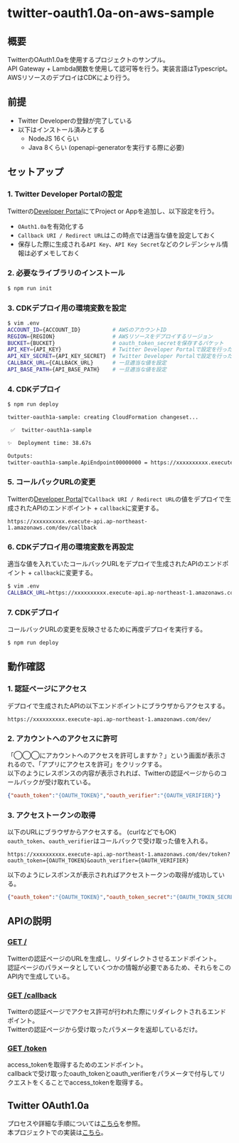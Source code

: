 # twitter-oauth1.0a-on-aws-sample
## 概要
TwitterのOAuth1.0aを使用するプロジェクトのサンプル。  
API Gateway + Lambda関数を使用して認可等を行う。実装言語はTypescript。  
AWSリソースのデプロイはCDKにより行う。

## 前提
- Twitter Developerの登録が完了している
- 以下はインストール済みとする
   - NodeJS 16くらい
   - Java 8くらい (openapi-generatorを実行する際に必要)

## セットアップ
### 1. Twitter Developer Portalの設定
Twitterの[Developer Portal](https://developer.twitter.com/en/portal/dashboard)にてProject or Appを追加し、以下設定を行う。
- `OAuth1.0a`を有効化する
- `Callback URI / Redirect URL`はこの時点では適当な値を設定しておく
- 保存した際に生成される`API Key`、`API Key Secret`などのクレデンシャル情報は必ずメモしておく

### 2. 必要なライブラリのインストール
```bash
$ npm run init
```
### 3. CDKデプロイ用の環境変数を設定
```bash
$ vim .env
ACCOUNT_ID={ACCOUNT_ID}          # AWSのアカウントID
REGION={REGION}                  # AWSリソースをデプロイするリージョン
BUCKET={BUCKET}                  # oauth_token_secretを保存するバケット
API_KEY={API_KEY}                # Twitter Developer Portalで設定を行った際に取得したAPI Key
API_KEY_SECRET={API_KEY_SECRET}  # Twitter Developer Portalで設定を行った際に取得したAPI Key Secret
CALLBACK_URL={CALLBACK_URL}      # 一旦適当な値を設定
API_BASE_PATH={API_BASE_PATH}    # 一旦適当な値を設定
```
### 4. CDKデプロイ
```bash
$ npm run deploy

twitter-oauth1a-sample: creating CloudFormation changeset...

 ✅  twitter-oauth1a-sample

✨  Deployment time: 38.67s

Outputs:
twitter-oauth1a-sample.ApiEndpoint00000000 = https://xxxxxxxxxx.execute-api.ap-northeast-1.amazonaws.com/dev/

```
### 5. コールバックURLの変更
Twitterの[Developer Portal](https://developer.twitter.com/en/portal/dashboard)で`Callback URI / Redirect URL`の値をデプロイで生成されたAPIのエンドポイント + `callback`に変更する。  
```
https://xxxxxxxxxx.execute-api.ap-northeast-1.amazonaws.com/dev/callback
```
### 6. CDKデプロイ用の環境変数を再設定
適当な値を入れていたコールバックURLをデプロイで生成されたAPIのエンドポイント + `callback`に変更する。
```bash
$ vim .env
CALLBACK_URL=https://xxxxxxxxxx.execute-api.ap-northeast-1.amazonaws.com/dev/callback 
```
### 7. CDKデプロイ
コールバックURLの変更を反映させるために再度デプロイを実行する。
```bash
$ npm run deploy
```

## 動作確認
### 1. 認証ページにアクセス
デプロイで生成されたAPIの以下エンドポイントにブラウザからアクセスする。
```
https://xxxxxxxxxx.execute-api.ap-northeast-1.amazonaws.com/dev/
```
### 2. アカウントへのアクセスに許可
「◯◯◯にアカウントへのアクセスを許可しますか？」という画面が表示されるので、「アプリにアクセスを許可」をクリックする。  
以下のようにレスポンスの内容が表示されれば、Twitterの認証ページからのコールバックが受け取れている。
```json
{"oauth_token":"{OAUTH_TOKEN}","oauth_verifier":"{OAUTH_VERIFIER}"}
```

### 3. アクセストークンの取得
以下のURLにブラウザからアクセスする。 (curlなどでもOK)  
`oauth_token`、`oauth_verifier`はコールバックで受け取った値を入れる。
```
https://xxxxxxxxxx.execute-api.ap-northeast-1.amazonaws.com/dev/token?oauth_token={OAUTH_TOKEN}&oauth_verifier={OAUTH_VERIFIER}
```
以下のようにレスポンスが表示されればアクセストークンの取得が成功している。
```json
{"oauth_token":"{OAUTH_TOKEN}","oauth_token_secret":"{OAUTH_TOKEN_SECRET}","user_id":"{USER_ID}","screen_name":"{SCREEN_NAME}"}
```

## APIの説明
### [GET /](./app/api/auth/get.ts)  
Twitterの認証ページのURLを生成し、リダイレクトさせるエンドポイント。  
認証ページのパラメータとしていくつかの情報が必要であるため、それらをこのAPI内で生成している。  
  
### [GET /callback](./app/api/callback/get.ts) 
Twitterの認証ページでアクセス許可が行われた際にリダイレクトされるエンドポイント。  
Twitterの認証ページから受け取ったパラメータを返却しているだけ。
  
### [GET /token](./app/api/token/get.ts)
access_tokenを取得するためのエンドポイント。  
callbackで受け取ったoauth_tokenとoauth_verifierをパラメータで付与してリクエストをくることでaccess_tokenを取得する。
  
## Twitter OAuth1.0a
プロセスや詳細な手順については[こちら](https://developer.twitter.com/ja/docs/authentication/oauth-1-0a/obtaining-user-access-tokens)を参照。  
本プロジェクトでの実装は[こちら](./app/service/twitter.ts)。
